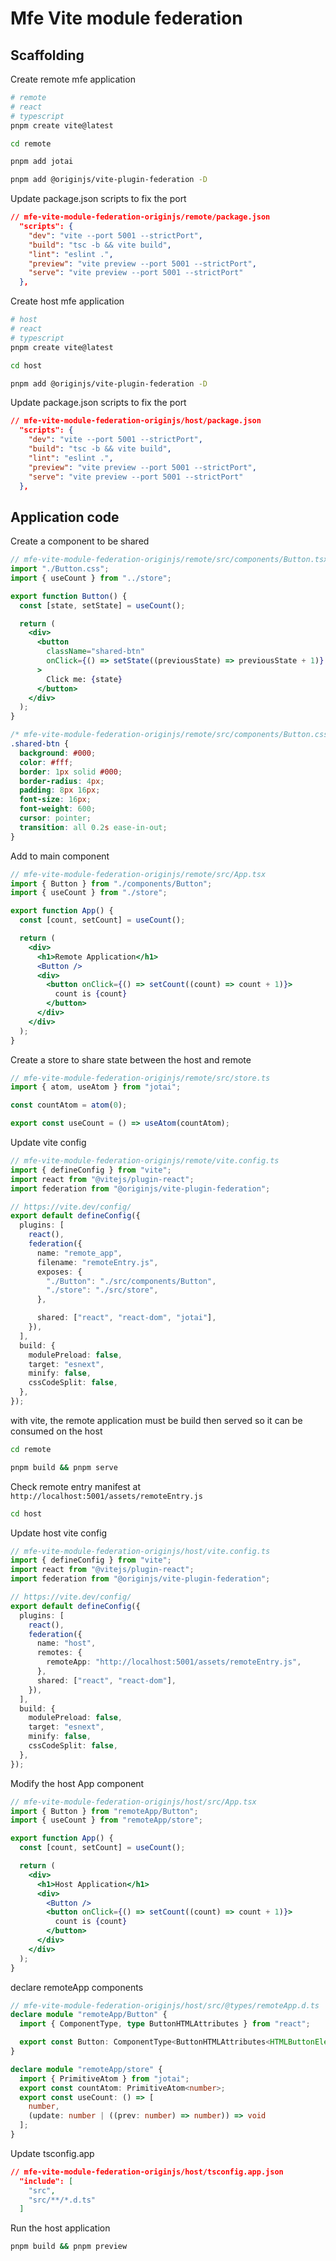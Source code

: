# Mfe Vite module federation

## Scaffolding

Create remote mfe application

```sh
# remote
# react
# typescript
pnpm create vite@latest
```

```sh
cd remote
```

```sh
pnpm add jotai
```

```sh
pnpm add @originjs/vite-plugin-federation -D
```

Update package.json scripts to fix the port

```json
// mfe-vite-module-federation-originjs/remote/package.json
  "scripts": {
    "dev": "vite --port 5001 --strictPort",
    "build": "tsc -b && vite build",
    "lint": "eslint .",
    "preview": "vite preview --port 5001 --strictPort",
    "serve": "vite preview --port 5001 --strictPort"
  },
```

Create host mfe application

```sh
# host
# react
# typescript
pnpm create vite@latest
```

```sh
cd host
```

```sh
pnpm add @originjs/vite-plugin-federation -D
```

Update package.json scripts to fix the port

```json
// mfe-vite-module-federation-originjs/host/package.json
  "scripts": {
    "dev": "vite --port 5001 --strictPort",
    "build": "tsc -b && vite build",
    "lint": "eslint .",
    "preview": "vite preview --port 5001 --strictPort",
    "serve": "vite preview --port 5001 --strictPort"
  },
```

## Application code

Create a component to be shared

```jsx
// mfe-vite-module-federation-originjs/remote/src/components/Button.tsx
import "./Button.css";
import { useCount } from "../store";

export function Button() {
  const [state, setState] = useCount();

  return (
    <div>
      <button
        className="shared-btn"
        onClick={() => setState((previousState) => previousState + 1)}
      >
        Click me: {state}
      </button>
    </div>
  );
}
```

```css
/* mfe-vite-module-federation-originjs/remote/src/components/Button.css */
.shared-btn {
  background: #000;
  color: #fff;
  border: 1px solid #000;
  border-radius: 4px;
  padding: 8px 16px;
  font-size: 16px;
  font-weight: 600;
  cursor: pointer;
  transition: all 0.2s ease-in-out;
}
```

Add to main component

```jsx
// mfe-vite-module-federation-originjs/remote/src/App.tsx
import { Button } from "./components/Button";
import { useCount } from "./store";

export function App() {
  const [count, setCount] = useCount();

  return (
    <div>
      <h1>Remote Application</h1>
      <Button />
      <div>
        <button onClick={() => setCount((count) => count + 1)}>
          count is {count}
        </button>
      </div>
    </div>
  );
}
```

Create a store to share state between the host and remote

```ts
// mfe-vite-module-federation-originjs/remote/src/store.ts
import { atom, useAtom } from "jotai";

const countAtom = atom(0);

export const useCount = () => useAtom(countAtom);
```

Update vite config

```ts
// mfe-vite-module-federation-originjs/remote/vite.config.ts
import { defineConfig } from "vite";
import react from "@vitejs/plugin-react";
import federation from "@originjs/vite-plugin-federation";

// https://vite.dev/config/
export default defineConfig({
  plugins: [
    react(),
    federation({
      name: "remote_app",
      filename: "remoteEntry.js",
      exposes: {
        "./Button": "./src/components/Button",
        "./store": "./src/store",
      },

      shared: ["react", "react-dom", "jotai"],
    }),
  ],
  build: {
    modulePreload: false,
    target: "esnext",
    minify: false,
    cssCodeSplit: false,
  },
});
```

with vite, the remote application must be build then served so it can be consumed on the host

```sh
cd remote
```

```sh
pnpm build && pnpm serve
```

Check remote entry manifest at `http://localhost:5001/assets/remoteEntry.js`

```sh
cd host
```

Update host vite config

```ts
// mfe-vite-module-federation-originjs/host/vite.config.ts
import { defineConfig } from "vite";
import react from "@vitejs/plugin-react";
import federation from "@originjs/vite-plugin-federation";

// https://vite.dev/config/
export default defineConfig({
  plugins: [
    react(),
    federation({
      name: "host",
      remotes: {
        remoteApp: "http://localhost:5001/assets/remoteEntry.js",
      },
      shared: ["react", "react-dom"],
    }),
  ],
  build: {
    modulePreload: false,
    target: "esnext",
    minify: false,
    cssCodeSplit: false,
  },
});
```

Modify the host App component

```jsx
// mfe-vite-module-federation-originjs/host/src/App.tsx
import { Button } from "remoteApp/Button";
import { useCount } from "remoteApp/store";

export function App() {
  const [count, setCount] = useCount();

  return (
    <div>
      <h1>Host Application</h1>
      <div>
        <Button />
        <button onClick={() => setCount((count) => count + 1)}>
          count is {count}
        </button>
      </div>
    </div>
  );
}
```

declare remoteApp components

```ts
// mfe-vite-module-federation-originjs/host/src/@types/remoteApp.d.ts
declare module "remoteApp/Button" {
  import { ComponentType, type ButtonHTMLAttributes } from "react";

  export const Button: ComponentType<ButtonHTMLAttributes<HTMLButtonElement>>;
}

declare module "remoteApp/store" {
  import { PrimitiveAtom } from "jotai";
  export const countAtom: PrimitiveAtom<number>;
  export const useCount: () => [
    number,
    (update: number | ((prev: number) => number)) => void
  ];
}
```

Update tsconfig.app

```json
// mfe-vite-module-federation-originjs/host/tsconfig.app.json
  "include": [
    "src",
    "src/**/*.d.ts"
  ]
```

Run the host application

```sh
pnpm build && pnpm preview
```
